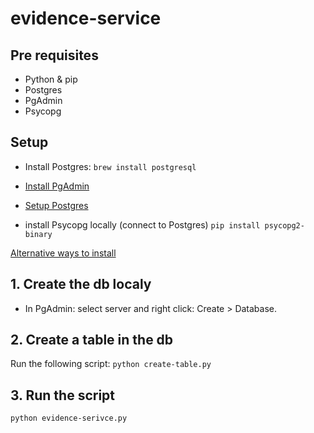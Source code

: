 # evidence-service

## Pre requisites

- Python & pip
- Postgres
- PgAdmin
- Psycopg
## Setup

- Install Postgres:
`brew install postgresql`
- [Install PgAdmin](https://www.pgadmin.org/download/pgadmin-4-macos/)
- [Setup Postgres](https://docs.bitnami.com/installer/apps/canvaslms/administration/configure-pgadmin/)

- install Psycopg locally (connect to Postgres)
`pip install psycopg2-binary`

[Alternative ways to install](https://www.psycopg.org/docs/install.html)

## 1.  Create the db localy

- In PgAdmin: select server and right click: Create > Database.

## 2. Create a table in the db

Run the following script: `python create-table.py`

## 3. Run the script

`python evidence-serivce.py`